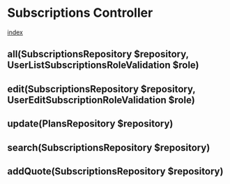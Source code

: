 # Subscriptions Controller

[index](../index.md)

## all(SubscriptionsRepository $repository, UserListSubscriptionsRoleValidation $role)
>

## edit(SubscriptionsRepository $repository, UserEditSubscriptionRoleValidation $role)
>

## update(PlansRepository $repository)
>

## search(SubscriptionsRepository $repository)
>

## addQuote(SubscriptionsRepository $repository)
>
